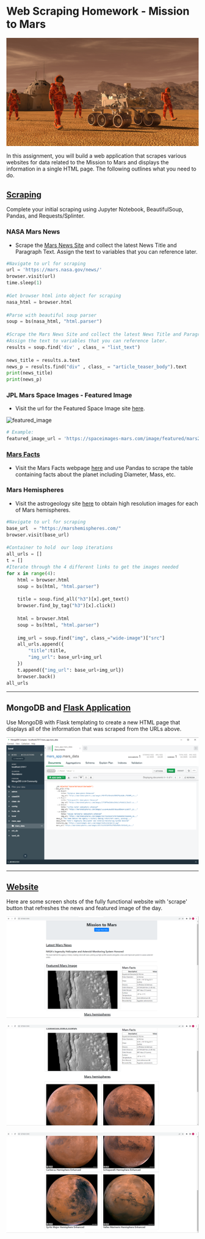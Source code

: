 # Web Scraping Homework - Mission to Mars

![mission_to_mars](Images/mission_to_mars.png)

In this assignment, you will build a web application that scrapes various websites for data related to the Mission to Mars and displays the information in a single HTML page. The following outlines what you need to do.


## [Scraping](missions_to_mars/mission_to_mars.ipynb)

Complete your initial scraping using Jupyter Notebook, BeautifulSoup, Pandas, and Requests/Splinter.

### NASA Mars News

* Scrape the [Mars News Site](https://redplanetscience.com/) and collect the latest News Title and Paragraph Text. Assign the text to variables that you can reference later.

```python
#Navigate to url for scraping
url = 'https://mars.nasa.gov/news/'
browser.visit(url)
time.sleep(1)

#Get browser html into object for scraping
nasa_html = browser.html

#Parse with beautiful soup parser
soup = bs(nasa_html, "html.parser")

#Scrape the Mars News Site and collect the latest News Title and Paragraph Text
#Assign the text to variables that you can reference later.
results = soup.find('div' , class_ = "list_text")

news_title = results.a.text
news_p = results.find("div" , class_ = "article_teaser_body").text
print(news_title)
print(news_p)
```

### JPL Mars Space Images - Featured Image

* Visit the url for the Featured Space Image site [here](https://spaceimages-mars.com).

![featured_image](https://spaceimages-mars.com/image/featured/mars1.jpg)

```python
# Example:
featured_image_url = 'https://spaceimages-mars.com/image/featured/mars2.jpg'
```

### [Mars Facts](missions_to_mars/templates/marstable.html)

* Visit the Mars Facts webpage [here](https://galaxyfacts-mars.com) and use Pandas to scrape the table containing facts about the planet including Diameter, Mass, etc.

### Mars Hemispheres

* Visit the astrogeology site [here](https://marshemispheres.com/) to obtain high resolution images for each of Mars hemispheres.

```python
#Navigate to url for scraping
base_url  = "https://marshemispheres.com/"
browser.visit(base_url)

#Container to hold  our loop iterations
all_urls = []
t = []
#Iterate through the 4 different links to get the images needed
for x in range(4):
    html = browser.html
    soup = bs(html, "html.parser")
    
    title = soup.find_all("h3")[x].get_text()
    browser.find_by_tag("h3")[x].click()
    
    html = browser.html
    soup = bs(html, "html.parser")
    
    img_url = soup.find("img", class_="wide-image")["src"]
    all_urls.append({
        "title":title,
        "img_url": base_url+img_url
    })
    t.append({"img_url": base_url+img_url})
    browser.back()
all_urls
```

- - -

## MongoDB and [Flask Application](missions_to_mars/app.py)

Use MongoDB with Flask templating to create a new HTML page that displays all of the information that was scraped from the URLs above.

![mongodb.PNG](Images/mongodb.PNG)

- - -

## [Website](missions_to_mars/templates/index.html)

Here are some screen shots of the fully functional website with 'scrape' button that refreshes the news and featured image of the day.

![firsthalf.PNG](Images/firsthalf.PNG)

![middle.PNG](Images/middle.PNG)

![secondhalf.PNG](Images/secondhalf.PNG)
